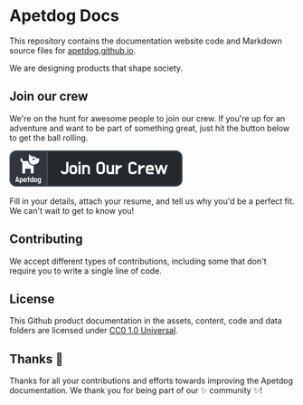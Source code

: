 # Apetdog Docs

This repository contains the documentation website code and Markdown source files for [apetdog.github.io](https://apetdog.github.io).

We are designing products that shape society.

## Join our crew

We're on the hunt for awesome people to join our crew. If you're up for an adventure and want to be part of something great, just hit the button below to get the ball rolling.

[![Join our crew](/assets/images/join.svg)](mailto:logeast@outlook.com?subject=Join%20Our%20Crew&body=Hi%2C%0A%0AI%27m%20interested%20in%20joining%20your%20team.%20Please%20find%20my%20resume%20attached.%0A%0AThanks%2C%0A%3CYour%20Name%3E)

Fill in your details, attach your resume, and tell us why you'd be a perfect fit. We can't wait to get to know you!

## Contributing

We accept different types of contributions, including some that don't require you to write a single line of code.

## License

This Github product documentation in the assets, content, code and data folders are licensed under [CC0 1.0 Universal](./LICENSE).

## Thanks 💜

Thanks for all your contributions and efforts towards improving the Apetdog documentation. We thank you for being part of our ✨ community ✨!
